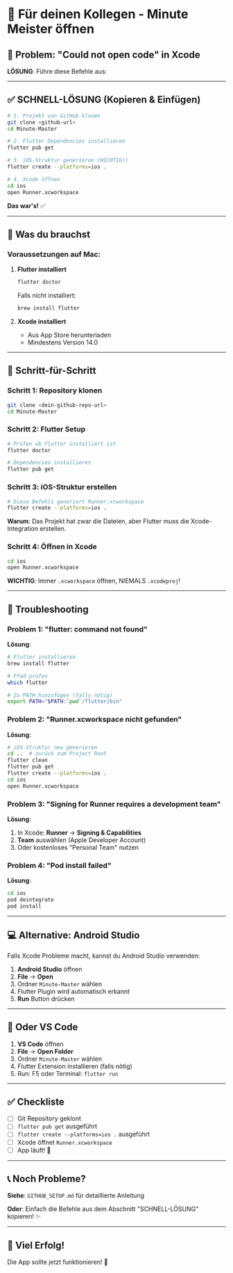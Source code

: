 # 👥 Für deinen Kollegen - Minute Meister öffnen

## 🚨 Problem: "Could not open code" in Xcode

**LÖSUNG**: Führe diese Befehle aus:

---

## ✅ SCHNELL-LÖSUNG (Kopieren & Einfügen)

```bash
# 1. Projekt von GitHub klonen
git clone <github-url>
cd Minute-Master

# 2. Flutter Dependencies installieren
flutter pub get

# 3. iOS-Struktur generieren (WICHTIG!)
flutter create --platforms=ios .

# 4. Xcode öffnen
cd ios
open Runner.xcworkspace
```

**Das war's!** ✅

---

## 📝 Was du brauchst

### Voraussetzungen auf Mac:

1. **Flutter installiert**
   ```bash
   flutter doctor
   ```
   
   Falls nicht installiert:
   ```bash
   brew install flutter
   ```

2. **Xcode installiert**
   - Aus App Store herunterladen
   - Mindestens Version 14.0

---

## 🎯 Schritt-für-Schritt

### Schritt 1: Repository klonen

```bash
git clone <dein-github-repo-url>
cd Minute-Master
```

### Schritt 2: Flutter Setup

```bash
# Prüfen ob Flutter installiert ist
flutter doctor

# Dependencies installieren
flutter pub get
```

### Schritt 3: iOS-Struktur erstellen

```bash
# Diese Befehls generiert Runner.xcworkspace
flutter create --platforms=ios .
```

**Warum**: Das Projekt hat zwar die Dateien, aber Flutter muss die Xcode-Integration erstellen.

### Schritt 4: Öffnen in Xcode

```bash
cd ios
open Runner.xcworkspace
```

**WICHTIG**: Immer `.xcworkspace` öffnen, NIEMALS `.xcodeproj`!

---

## 🔧 Troubleshooting

### Problem 1: "flutter: command not found"

**Lösung**:
```bash
# Flutter installieren
brew install flutter

# Pfad prüfen
which flutter

# Zu PATH hinzufügen (falls nötig)
export PATH="$PATH:`pwd`/flutter/bin"
```

### Problem 2: "Runner.xcworkspace nicht gefunden"

**Lösung**:
```bash
# iOS-Struktur neu generieren
cd ..  # zurück zum Project Root
flutter clean
flutter pub get
flutter create --platforms=ios .
cd ios
open Runner.xcworkspace
```

### Problem 3: "Signing for Runner requires a development team"

**Lösung**:
1. In Xcode: **Runner** → **Signing & Capabilities**
2. **Team** auswählen (Apple Developer Account)
3. Oder kostenloses "Personal Team" nutzen

### Problem 4: "Pod install failed"

**Lösung**:
```bash
cd ios
pod deintegrate
pod install
```

---

## 💻 Alternative: Android Studio

Falls Xcode Probleme macht, kannst du Android Studio verwenden:

1. **Android Studio** öffnen
2. **File** → **Open**
3. Ordner `Minute-Master` wählen
4. Flutter Plugin wird automatisch erkannt
5. **Run** Button drücken

---

## 📱 Oder VS Code

1. **VS Code** öffnen
2. **File** → **Open Folder**
3. Ordner `Minute-Master` wählen
4. Flutter Extension installieren (falls nötig)
5. Run: F5 oder Terminal: `flutter run`

---

## ✅ Checkliste

- [ ] Git Repository geklont
- [ ] `flutter pub get` ausgeführt
- [ ] `flutter create --platforms=ios .` ausgeführt
- [ ] Xcode öffnet `Runner.xcworkspace`
- [ ] App läuft! 🎉

---

## 📞 Noch Probleme?

**Siehe**: `GITHUB_SETUP.md` für detaillierte Anleitung

**Oder**: Einfach die Befehle aus dem Abschnitt "SCHNELL-LÖSUNG" kopieren! ✨

---

## 🎉 Viel Erfolg!

Die App sollte jetzt funktionieren! 🚀

